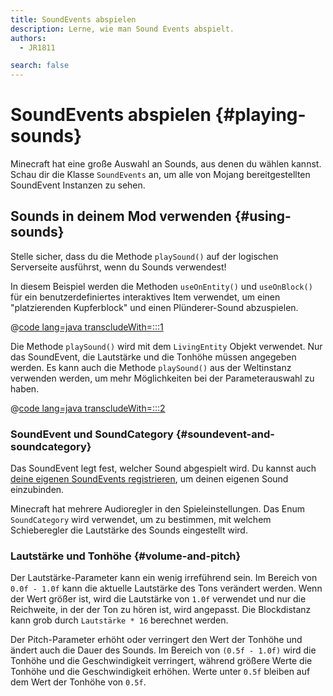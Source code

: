 ```yaml
---
title: SoundEvents abspielen
description: Lerne, wie man Sound Events abspielt.
authors:
  - JR1811

search: false
---
```


# SoundEvents abspielen {#playing-sounds}

Minecraft hat eine große Auswahl an Sounds, aus denen du wählen kannst. Schau dir die Klasse `SoundEvents` an, um alle von Mojang bereitgestellten SoundEvent Instanzen zu sehen.

## Sounds in deinem Mod verwenden {#using-sounds}

Stelle sicher, dass du die Methode `playSound()` auf der logischen Serverseite ausführst, wenn du Sounds verwendest!

In diesem Beispiel werden die Methoden `useOnEntity()` und `useOnBlock()` für ein benutzerdefiniertes interaktives Item verwendet, um einen "platzierenden Kupferblock" und einen Plünderer-Sound abzuspielen.

@[code lang=java transcludeWith=:::1](@/reference/1.21/src/main/java/com/example/docs/item/CustomSoundItem.java)

Die Methode `playSound()` wird mit dem `LivingEntity` Objekt verwendet. Nur das SoundEvent, die Lautstärke und die Tonhöhe müssen angegeben werden. Es kann auch die Methode `playSound()` aus der Weltinstanz verwenden werden, um mehr Möglichkeiten bei der Parameterauswahl zu haben.

@[code lang=java transcludeWith=:::2](@/reference/1.21/src/main/java/com/example/docs/item/CustomSoundItem.java)

### SoundEvent und SoundCategory {#soundevent-and-soundcategory}

Das SoundEvent legt fest, welcher Sound abgespielt wird. Du kannst auch [deine eigenen SoundEvents registrieren](./custom), um deinen eigenen Sound einzubinden.

Minecraft hat mehrere Audioregler in den Spieleinstellungen. Das Enum `SoundCategory` wird verwendet, um zu bestimmen, mit welchem Schieberegler die Lautstärke des Sounds eingestellt wird.

### Lautstärke und Tonhöhe {#volume-and-pitch}

Der Lautstärke-Parameter kann ein wenig irreführend sein. Im Bereich von `0.0f - 1.0f` kann die aktuelle Lautstärke des Tons verändert werden. Wenn der Wert größer ist, wird die Lautstärke von `1.0f` verwendet und nur die Reichweite, in der der Ton zu hören ist, wird angepasst. Die Blockdistanz kann grob durch `Lautstärke * 16` berechnet werden.

Der Pitch-Parameter erhöht oder verringert den Wert der Tonhöhe und ändert auch die Dauer des Sounds. Im Bereich von `(0.5f - 1.0f)` wird die Tonhöhe und die Geschwindigkeit verringert, während größere Werte die Tonhöhe und die Geschwindigkeit erhöhen. Werte unter `0.5f` bleiben auf dem Wert der Tonhöhe von `0.5f`.
